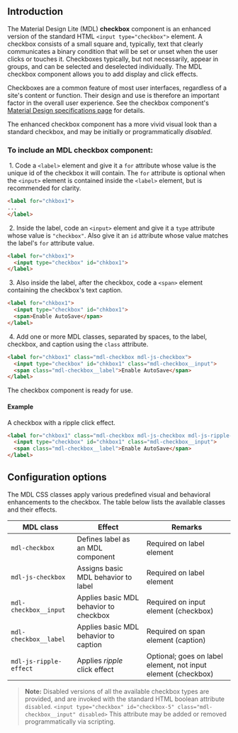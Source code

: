 ## Introduction

The Material Design Lite (MDL) **checkbox** component is an enhanced version of the standard HTML `<input type="checkbox">` element. A checkbox consists of a small square and, typically, text that clearly communicates a binary condition that will be set or unset when the user clicks or touches it. Checkboxes typically, but not necessarily, appear in groups, and can be selected and deselected individually. The MDL checkbox component allows you to add display and click effects.

Checkboxes are a common feature of most user interfaces, regardless of a site's content or function. Their design and use is therefore an important factor in the overall user experience. See the checkbox component's [Material Design specifications page](https://www.google.com/design/spec/components/selection-controls.html#selection-controls-checkbox) for details.

The enhanced checkbox component has a more vivid visual look than a standard checkbox, and may be initially or programmatically *disabled*.

### To include an MDL **checkbox** component:

&nbsp;1. Code a `<label>` element and give it a `for` attribute whose value is the unique id of the checkbox it will contain. The `for` attribute is optional when the `<input>` element is contained inside the `<label>` element, but is recommended for clarity.
```html
<label for="chkbox1">
...
</label>
```
&nbsp;2. Inside the label, code an `<input>` element and give it a `type` attribute whose value is `"checkbox"`. Also give it an `id` attribute whose value matches the label's `for` attribute value.
```html
<label for="chkbox1">
  <input type="checkbox" id="chkbox1">
</label>
```
&nbsp;3. Also inside the label, after the checkbox, code a `<span>` element containing the checkbox's text caption.
```html
<label for="chkbox1">
  <input type="checkbox" id="chkbox1">
  <span>Enable AutoSave</span>
</label>
```
&nbsp;4. Add one or more MDL classes, separated by spaces, to the label, checkbox, and caption using the `class` attribute.
```html
<label for="chkbox1" class="mdl-checkbox mdl-js-checkbox">
  <input type="checkbox" id="chkbox1" class="mdl-checkbox__input">
  <span class="mdl-checkbox__label">Enable AutoSave</span>
</label>
```

The checkbox component is ready for use.

#### Example

A checkbox with a ripple click effect.

```html
<label for="chkbox1" class="mdl-checkbox mdl-js-checkbox mdl-js-ripple-effect">
  <input type="checkbox" id="chkbox1" class="mdl-checkbox__input">
  <span class="mdl-checkbox__label">Enable AutoSave</span>
</label>
```

## Configuration options

The MDL CSS classes apply various predefined visual and behavioral enhancements to the checkbox. The table below lists the available classes and their effects.

| MDL class | Effect | Remarks |
|-----------|--------|---------|
| `mdl-checkbox` | Defines label as an MDL component | Required on label element|
| `mdl-js-checkbox` | Assigns basic MDL behavior to label | Required on label element |
| `mdl-checkbox__input` | Applies basic MDL behavior to checkbox | Required on input element (checkbox) |
| `mdl-checkbox__label` | Applies basic MDL behavior to caption | Required on span element (caption) |
| `mdl-js-ripple-effect` | Applies *ripple* click effect | Optional; goes on label element, not input element (checkbox) |

>**Note:** Disabled versions of all the available checkbox types are provided, and are invoked with the standard HTML boolean attribute `disabled`. `<input type="checkbox" id="checkbox-5" class="mdl-checkbox__input" disabled>`
>This attribute may be added or removed programmatically via scripting.
